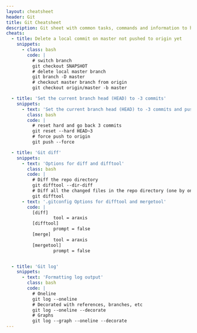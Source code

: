 ```yaml
---
layout: cheatsheet
header: Git
title: Git Cheatsheet
description: Git sheet with common tasks, commands and information to help manage version control with git.
cheats:
  - title: Delete a local commit on master not pushed to origin yet
    snippets:
      - class: bash
        code: |
          # switch branch
          git checkout SNAPSHOT
          # delete local master branch
          git branch -D master
          # checkout master branch from origin
          git checkout origin/master -b master

  - title: 'Set the current branch head (HEAD) to -3 commits'
    snippets:
      - text: 'Set the current branch head (HEAD) to -3 commits and push to origin'
        class: bash
        code: |
          # reset hard and go back 3 commits
          git reset --hard HEAD~3
          # force push to origin
          git push --force

  - title: 'Git diff'
    snippets:
      - text: 'Options for diff and difftool'
        class: bash
        code: |
          # Diff the repo directory
          git difftool --dir-diff
          # Diff all the changed files in the repo directory (one by one)
          git difftool
      - text: '.gitconfig Options for difftool and mergetool'
        code: |
          [diff]
                  tool = araxis
          [difftool]
                  prompt = false
          [merge]
                  tool = araxis
          [mergetool]
                  prompt = false


  - title: 'Git log'
    snippets:
      - text: 'Formatting log output'
        class: bash
        code: |
          # Oneline
          git log --oneline
          # Decorated with references, branches, etc
          git log --oneline --decorate
          # Graphs
          git log --graph --oneline --decorate
---
```


